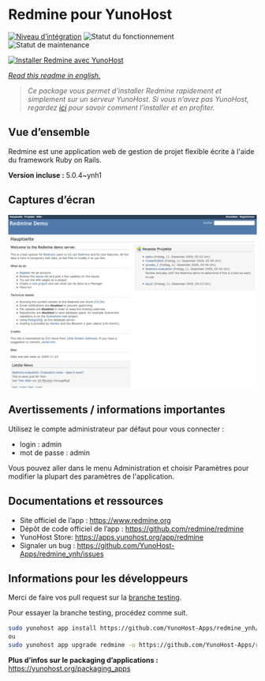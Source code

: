 <!--
N.B.: This README was automatically generated by https://github.com/YunoHost/apps/tree/master/tools/README-generator
It shall NOT be edited by hand.
-->

# Redmine pour YunoHost

[![Niveau d’intégration](https://dash.yunohost.org/integration/redmine.svg)](https://dash.yunohost.org/appci/app/redmine) ![Statut du fonctionnement](https://ci-apps.yunohost.org/ci/badges/redmine.status.svg) ![Statut de maintenance](https://ci-apps.yunohost.org/ci/badges/redmine.maintain.svg)

[![Installer Redmine avec YunoHost](https://install-app.yunohost.org/install-with-yunohost.svg)](https://install-app.yunohost.org/?app=redmine)

*[Read this readme in english.](./README.md)*

> *Ce package vous permet d’installer Redmine rapidement et simplement sur un serveur YunoHost.
Si vous n’avez pas YunoHost, regardez [ici](https://yunohost.org/#/install) pour savoir comment l’installer et en profiter.*

## Vue d’ensemble

Redmine est une application web de gestion de projet flexible écrite à l'aide du framework Ruby on Rails.


**Version incluse :** 5.0.4~ynh1

## Captures d’écran

![Capture d’écran de Redmine](./doc/screenshots/Redmine-demo.png)

## Avertissements / informations importantes

Utilisez le compte administrateur par défaut pour vous connecter :

- login : admin
- mot de passe : admin

Vous pouvez aller dans le menu Administration et choisir Paramètres pour modifier la plupart des paramètres de l'application.

## Documentations et ressources

* Site officiel de l’app : <https://www.redmine.org>
* Dépôt de code officiel de l’app : <https://github.com/redmine/redmine>
* YunoHost Store: <https://apps.yunohost.org/app/redmine>
* Signaler un bug : <https://github.com/YunoHost-Apps/redmine_ynh/issues>

## Informations pour les développeurs

Merci de faire vos pull request sur la [branche testing](https://github.com/YunoHost-Apps/redmine_ynh/tree/testing).

Pour essayer la branche testing, procédez comme suit.

``` bash
sudo yunohost app install https://github.com/YunoHost-Apps/redmine_ynh/tree/testing --debug
ou
sudo yunohost app upgrade redmine -u https://github.com/YunoHost-Apps/redmine_ynh/tree/testing --debug
```

**Plus d’infos sur le packaging d’applications :** <https://yunohost.org/packaging_apps>